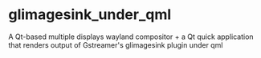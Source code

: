 # glimagesink_under_qml
A Qt-based multiple displays wayland compositor + a Qt quick application that renders output of Gstreamer's glimagesink plugin under qml

